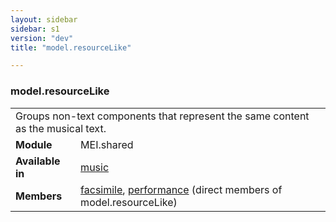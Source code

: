 ```yaml
---
layout: sidebar
sidebar: s1
version: "dev"
title: "model.resourceLike"

---
```


<div class="classSpec model">
   <h3 id="model.resourceLike">model.resourceLike</h3>
   <table class="wovenodd">
      <tr>
         <td colspan="2" class="wovenodd-col2">Groups non-text components that represent the same content as the musical text.</td>
      </tr>
      <tr>
         <td class="wovenodd-col1"><strong>Module</strong></td>
         <td class="wovenodd-col2">MEI.shared</td>
      </tr>
      <tr>
         <td class="wovenodd-col1"><strong>Available in</strong></td>
         <td class="wovenodd-col2">
            <div class="parent">
               <div><a class="link_odd_elementSpec" href="{{ site.baseurl }}/{{ page.version }}/elements/music.html">music</a></div>
            </div>
         </td>
      </tr>
      <tr>
         <td class="wovenodd-col1"><strong>Members</strong></td>
         <td class="wovenodd-col2">
            <div class="parent">
               <div><a class="link_odd_elementSpec" href="{{ site.baseurl }}/{{ page.version }}/elements/facsimile.html">facsimile</a>, <a class="link_odd_elementSpec" href="{{ site.baseurl }}/{{ page.version }}/elements/performance.html">performance</a> (direct members of model.resourceLike)
               </div>
            </div>
         </td>
      </tr>
   </table>
</div>